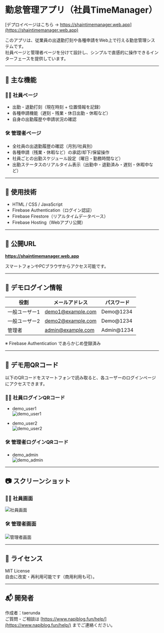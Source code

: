 # 勤怠管理アプリ（社員TimeManager）

[デプロイページはこちら → https://shaintimemanager.web.app](https://shaintimemanager.web.app)

このアプリは、従業員の出退勤打刻や各種申請をWeb上で行える勤怠管理システムです。  
社員ページと管理者ページを分けて設計し、シンプルで直感的に操作できるインターフェースを提供しています。

---

## 🔧 主な機能

### 👨‍💼 社員ページ
- 出勤・退勤打刻（現在時刻 + 位置情報を記録）
- 各種申請機能（遅刻・残業・休日出勤・休暇など）
- 自身の出勤履歴や申請状況の確認

### 🛠 管理者ページ
- 全社員の出退勤履歴の確認（月別/社員別）
- 各種申請（残業・休暇など）の承認/却下/保留操作
- 社員ごとの出勤スケジュール設定（曜日・勤務時間など）
- 出勤ステータスのリアルタイム表示（出勤中・退勤済み・遅刻・休暇中など）

---

## 📁 使用技術

- HTML / CSS / JavaScript
- Firebase Authentication（ログイン認証）
- Firebase Firestore（リアルタイムデータベース）
- Firebase Hosting（Webアプリ公開）

---

## 🚀 公開URL

**https://shaintimemanager.web.app**

スマートフォンやPCブラウザからアクセス可能です。

---

## 🔐 デモログイン情報

| 役割     | メールアドレス       | パスワード  |
|--------|------------------|------------|
| 一般ユーザー1 | demo1@example.com | Demo@1234  |
| 一般ユーザー2 | demo2@example.com | Demo@1234  |
| 管理者    | admin@example.com | Admin@1234 |

※ Firebase Authentication であらかじめ登録済み

---

## 📱 デモ用QRコード

以下のQRコードをスマートフォンで読み取ると、各ユーザーのログインページにアクセスできます。

### 👨‍💼 社員ログインQRコード

- demo_user1  
  ![demo_user1](https://raw.githubusercontent.com/taerunda/public/main/screenshots/demo_user1.png)

- demo_user2  
  ![demo_user2](https://raw.githubusercontent.com/taerunda/public/main/screenshots/demo_user2.png)

### 🛠 管理者ログインQRコード

- demo_admin  
  ![demo_admin](https://raw.githubusercontent.com/taerunda/public/main/screenshots/demo_admin.png)

---

## 📷 スクリーンショット

### 👨‍💼 社員画面  
![社員画面](https://raw.githubusercontent.com/taerunda/public/main/screenshots/employee.png)

### 🛠 管理者画面  
![管理者画面](https://raw.githubusercontent.com/taerunda/public/main/screenshots/admin.png)

---

## 📜 ライセンス

MIT License  
自由に改変・再利用可能です（商用利用も可）。

---

## 📬 開発者

作成者：taerunda  
ご質問・ご相談は [https://www.napiblog.fun/help/](https://www.napiblog.fun/help/) までご連絡ください。
